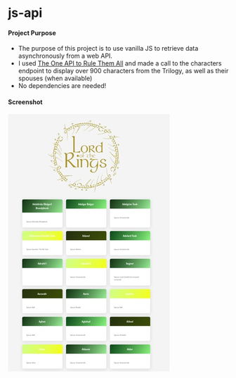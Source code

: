 # js-api

#### Project Purpose

- The purpose of this project is to use vanilla JS to retrieve data asynchronously from a web API.
- I used [The One API to Rule Them All](https://the-one-api.dev/) and made a call to the characters endpoint to display over 900 characters from the Trilogy, as well as their spouses (when available)
- No dependencies are needed!

#### Screenshot
<img src="/LOTR_screenshot.jpg" alt="Home Page" />

